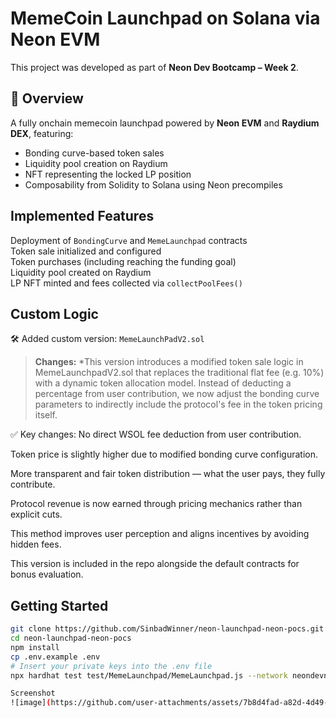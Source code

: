 #  MemeCoin Launchpad on Solana via Neon EVM

This project was developed as part of **Neon Dev Bootcamp – Week 2**.

## 📌 Overview

A fully onchain memecoin launchpad powered by **Neon EVM** and **Raydium DEX**, featuring:

- Bonding curve-based token sales
- Liquidity pool creation on Raydium
- NFT representing the locked LP position
- Composability from Solidity to Solana using Neon precompiles

## Implemented Features

 Deployment of `BondingCurve` and `MemeLaunchpad` contracts  
 Token sale initialized and configured  
 Token purchases (including reaching the funding goal)  
 Liquidity pool created on Raydium  
 LP NFT minted and fees collected via `collectPoolFees()`

##  Custom Logic

🛠 Added custom version: `MemeLaunchPadV2.sol`  
> **Changes:** 
*This version introduces a modified token sale logic in MemeLaunchpadV2.sol that replaces the traditional flat fee (e.g. 10%) with a dynamic token allocation model. Instead of deducting a percentage from user contribution, we now adjust the bonding curve parameters to indirectly include the protocol's fee in the token pricing itself.

✅ Key changes:
No direct WSOL fee deduction from user contribution.

Token price is slightly higher due to modified bonding curve configuration.

More transparent and fair token distribution — what the user pays, they fully contribute.

Protocol revenue is now earned through pricing mechanics rather than explicit cuts.

This method improves user perception and aligns incentives by avoiding hidden fees.

This version is included in the repo alongside the default contracts for bonus evaluation.

##  Getting Started

```bash
git clone https://github.com/SinbadWinner/neon-launchpad-neon-pocs.git
cd neon-launchpad-neon-pocs
npm install
cp .env.example .env
# Insert your private keys into the .env file
npx hardhat test test/MemeLaunchpad/MemeLaunchpad.js --network neondevnet

Screenshot 
![image](https://github.com/user-attachments/assets/7b8d4fad-a82d-4d49-b4d8-bc8c549ee97e)


